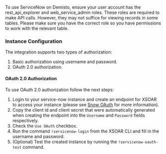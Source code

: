  To use ServiceNow on Demisto, ensure your user account has the rest_api_explorer and web_service_admin roles.
 These roles are required to make API calls.
 However, they may not suffice for viewing records in some tables.
 Please make sure you have the correct role so you have permissions to work with the relevant table.
  
### Instance Configuration
The integration supports two types of authorization:
1. Basic authorization using username and password.
2. OAuth 2.0 authorization.

#### OAuth 2.0 Authorization
To use OAuth 2.0 authorization follow the next steps:
1. Login to your service-now instance and create an endpoint for XSOAR to access your instance (please see [Snow OAuth](https://docs.servicenow.com/bundle/orlando-platform-administration/page/administer/security/task/t_CreateEndpointforExternalClients.html) for more information). 
2. Copy the client id and client secret that were automatically generated when creating the endpoint into the `Username` and `Password` fields respectively.
3. Check the `Use OAuth` checkbox.
4. Run the command `!servicenow-login` from the XSOAR CLI and fill in the username and password.
5. (Optional) Test the created instance by running the `!servicenow-oauth-test` command.

